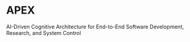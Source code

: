 # APEX
AI-Driven Cognitive Architecture for End-to-End Software Development, Research, and System Control
